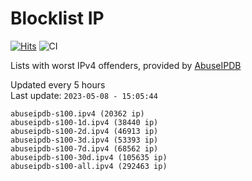 # Blocklist IP

[![Hits](https://hits.seeyoufarm.com/api/count/incr/badge.svg?url=https%3A%2F%2Fgithub.com%2Fborestad%2Fblocklist-ip%2F&count_bg=%2379C83D&title_bg=%23555555&icon=&icon_color=%23E7E7E7&title=hits&edge_flat=false)](https://hits.seeyoufarm.com)  ![CI](https://img.shields.io/github/workflow/status/borestad/blocklist-ip/CI?style=flat-square)

Lists with worst IPv4 offenders, provided by [AbuseIPDB](https://www.abuseipdb.com/)

<!-- FOOTER-PLACEHOLDER -->
Updated every 5 hours<br>
Last update: `2023-05-08 - 15:05:44`
```
abuseipdb-s100.ipv4 (20362 ip)
abuseipdb-s100-1d.ipv4 (38440 ip)
abuseipdb-s100-2d.ipv4 (46913 ip)
abuseipdb-s100-3d.ipv4 (53393 ip)
abuseipdb-s100-7d.ipv4 (68562 ip)
abuseipdb-s100-30d.ipv4 (105635 ip)
abuseipdb-s100-all.ipv4 (292463 ip)
```
